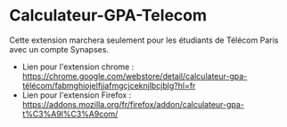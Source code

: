 ﻿# Calculateur-GPA-Telecom
 
Cette extension marchera seulement pour les étudiants de Télécom Paris avec un compte Synapses.
- Lien pour l'extension chrome : https://chrome.google.com/webstore/detail/calculateur-gpa-télécom/fabmghiojelfjjafmgcjceknjlbcjblg?hl=fr
- Lien pour l'extension Firefox : https://addons.mozilla.org/fr/firefox/addon/calculateur-gpa-t%C3%A9l%C3%A9com/
